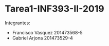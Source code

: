 # Tarea1-INF393-II-2019

Integrantes:

- Francisco Vásquez 201473568-5
- Gabriel Arjona 201473529-4
